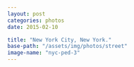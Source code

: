```yaml
---
layout: post
categories: photos
date: 2015-02-10

title: "New York City, New York."
base-path: "/assets/img/photos/street"
image-name: "nyc-ped-3"
---
```

